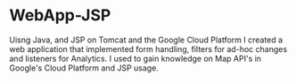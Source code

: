 # WebApp-JSP
Uisng Java, and JSP on Tomcat and the Google Cloud Platform I created a web application that implemented form handling, filters for ad-hoc changes and listeners for Analytics. I used to gain knowledge on Map API's in Google's Cloud Platform and JSP usage.
